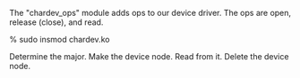 The "chardev_ops" module adds ops to our device driver.
The ops are open, release (close), and read.

  % sudo insmod chardev.ko 

Determine the major.
Make the device node.
Read from it. 
Delete the device node.

